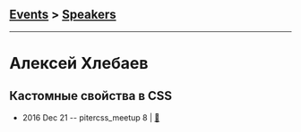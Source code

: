 ## [Events](../README.md) > [Speakers](../speakers.md)
---

# Алексей Хлебаев

## Кастомные свойства в CSS
- 2016 Dec 21 -- pitercss_meetup 8  | [:notebook:](https://pitercss.ru/8/pres/custom-props/)  
